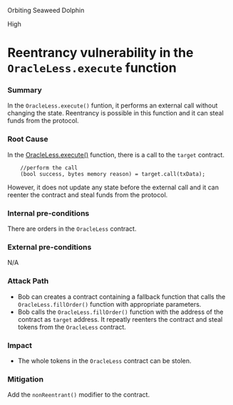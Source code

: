 Orbiting Seaweed Dolphin

High

# Reentrancy vulnerability in the `OracleLess.execute` function

### Summary
In the `OracleLess.execute()` funtion, it performs an external call without changing the state. Reentrancy is possible in this function and it can steal funds from the protocol.

### Root Cause
In the [OracleLess.execute()](https://github.com/sherlock-audit/2024-11-oku/blob/ee3f781a73d65e33fb452c9a44eb1337c5cfdbd6/oku-custom-order-types/contracts/automatedTrigger/OracleLess.sol#L244) function, there is a call to the `target` contract.
```solidity
    //perform the call
    (bool success, bytes memory reason) = target.call(txData);
```
However, it does not update any state before the external call and it can reenter the contract and steal funds from the protocol.

### Internal pre-conditions
There are orders in the `OracleLess` contract.

### External pre-conditions
N/A

### Attack Path
- Bob can creates a contract containing a fallback function that calls the `OracleLess.fillOrder()` function with appropriate parameters.
- Bob calls the `OracleLess.fillOrder()` function with the address of the contract as `target` address.
It repeatly reenters the contract and steal tokens from the `OracleLess` contract.

### Impact
- The whole tokens in the `OracleLess` contract can be stolen.

### Mitigation
Add the `nonReentrant()` modifier to the contract.